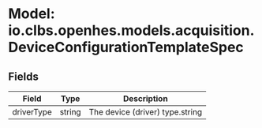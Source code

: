 # Model: io.clbs.openhes.models.acquisition.DeviceConfigurationTemplateSpec

## Fields

| Field | Type | Description |
| --- | --- | --- |
| driverType | string | The device (driver) type.string |


